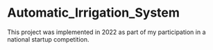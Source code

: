 # Automatic_Irrigation_System
This project was implemented in 2022 as part of my participation in a national startup competition.
